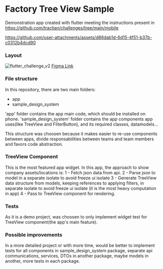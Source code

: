 # Factory Tree View Sample
Demonstration app created with flutter meeting the instructions present in https://github.com/tractian/challenges/tree/main/mobile

https://github.com/user-attachments/assets/d86dab1d-6d15-4f51-b37b-c0312b4dcd90


### Layout
![flutter_challenge_v2](https://github.com/user-attachments/assets/6aca6ec1-dcc9-42a4-a1eb-3db37576cd7a)
[Figma Link](https://www.figma.com/design/IP50SSLkagXsUNWiZj0PjP/%5BCareers%5D-Flutter-Challenge-v2?node-id=0-1&p=f&t=kNfFbFujk9UKYBDu-0)

### File structure
In this repository, there are two main folders: 
- app
- sample_design_system
  
'app' folder contains the app main code, which should be installed on phone.
'sample_design_system' folder contains the app components app uses(like TreeView and FilterButton), and its required classes, datamodels...
 
This structure was choosen because it makes easier to re-use components between apps, divide responsabilities between teams and team members and favors code abstraction.

### TreeView Component
This is the most featured app widget. In this app, the approach to show company assets/locations is:
1 - Fetch json data from api.
2 - Parse json to model in a separate isolate to avoid freeze ui isolate 
3 - Generate TreeView data structure from models, keeping references to applying filters, in separate isolate to avoid freeze ui isolate (it is the most heavy computation in app)
4 - Pass to TreeView component for rendering.

### Tests
As it is a demo project, was choosen to only implement widget test for TreeView component(the app's main feature).

### Possible improvements
In a more detailed project or with more time, would be better to implement tests for all components in sample_design_system package, separate api communications, services, DTOs in another package, 
maybe models in another, more tests in each package. 
